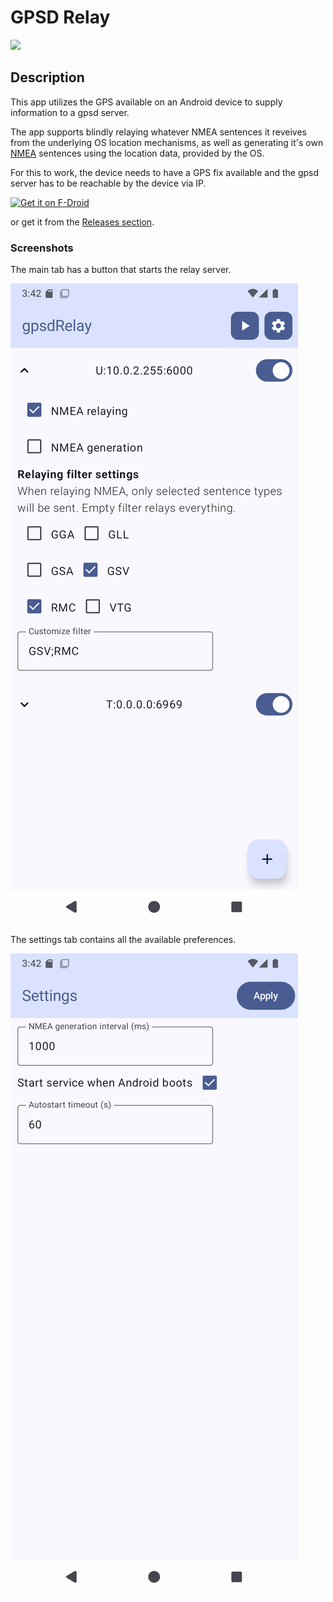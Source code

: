# GPSD Relay

<img src="./app/src/main/ic_launcher-playstore.png" width="256">

## Description

This app utilizes the GPS available on an Android device to supply information to a gpsd server.

The app supports blindly relaying whatever NMEA sentences it reveives from the underlying OS location mechanisms, as well as generating it's own [NMEA](https://en.wikipedia.org/wiki/NMEA_0183) sentences using the location data, provided by the OS.

For this to work, the device needs to have a GPS fix available and the gpsd server has to be reachable by the device via IP.

[<img src="https://fdroid.gitlab.io/artwork/badge/get-it-on.png"
     alt="Get it on F-Droid"
     height="80">](https://f-droid.org/packages/io.github.project_kaat.gpsdrelay/)

or get it from the [Releases section](https://github.com/project-kaat/gpsdRelay/releases/latest).

### Screenshots

The main tab has a button that starts the relay server.

![main tab screenshot](./fastlane/metadata/android/en-US/images/phoneScreenshots/1.png)

The settings tab contains all the available preferences.

![settings tab screenshot](./fastlane/metadata/android/en-US/images/phoneScreenshots/2.png)
